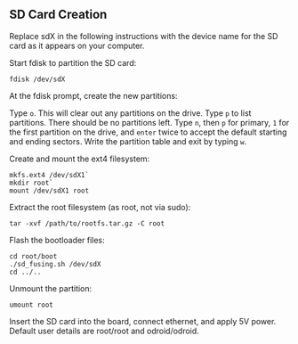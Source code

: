 SD Card Creation
----------------

Replace sdX in the following instructions with the device name for the SD card as it appears on your computer.

Start fdisk to partition the SD card:

`fdisk /dev/sdX`

At the fdisk prompt, create the new partitions:

Type `o`. This will clear out any partitions on the drive.
Type `p` to list partitions. There should be no partitions left.
Type `n`, then `p` for primary, `1` for the first partition on the drive, and `enter` twice to accept the default starting and ending sectors.
Write the partition table and exit by typing `w`.

Create and mount the ext4 filesystem:

```
mkfs.ext4 /dev/sdX1`
mkdir root`
mount /dev/sdX1 root
```

Extract the root filesystem (as root, not via sudo):

`tar -xvf /path/to/rootfs.tar.gz -C root`

Flash the bootloader files:

```
cd root/boot
./sd_fusing.sh /dev/sdX
cd ../..
```

Unmount the partition:

`umount root`

Insert the SD card into the board, connect ethernet, and apply 5V power. Default user details are root/root and odroid/odroid.
